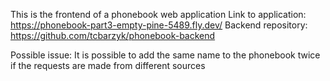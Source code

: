 This is the frontend of a phonebook web application
Link to application: https://phonebook-part3-empty-pine-5489.fly.dev/
Backend repository: https://github.com/tcbarzyk/phonebook-backend

Possible issue: It is possible to add the same name to the phonebook twice if the requests are made from different sources